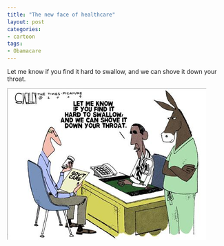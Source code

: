 ```yaml
---
title: "The new face of healthcare"
layout: post
categories:
- cartoon
tags:
- Obamacare
---
```


Let me know if you find it hard to swallow, and we can shove it down your throat.

![The new face of healthcare](/assets/img/2012/12/20100406-obamacare.jpg)
